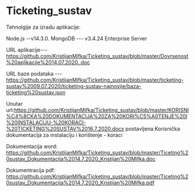 # Ticketing_sustav

Tehnolgije za izradu aplikacije:

Node.js --v14.3.0.
MongoDB --- v3.4.24 Enterprise Server

URL aplikacije--- https://github.com/KristijanMifka/Ticketing_sustav/blob/master/Dovrsenost%20aplikacije%2014.07.2020..doc

URL baze podataka --- https://github.com/KristijanMifka/Ticketing_sustav/blob/master/ticketing-sustav%2009.07.2020/ticketing-sustav-najnovije/baza-ticketing%20sustav.json

Unutar url:https://github.com/KristijanMifka/Ticketing_sustav/blob/master/KORISNI%C4%8CKA%20DOKUMENTACIJA%20ZA%20KORI%C5%A0TENJE%20I%20INSTALACIJU-%20KORACI-%20TICKETING%20SUSTAV%2016.7.2020.docx postavljena Korisnička dokumentacija za instalaciju i korištenje - koraci

Dokumentacija word: https://github.com/KristijanMifka/Ticketing_sustav/blob/master/Ticeting%20sustav_Dokumentacija%2014.7.2020_Kristijan%20Mifka.doc

Dokumentracija pdf: https://github.com/KristijanMifka/Ticketing_sustav/blob/master/Ticeting%20sustav_Dokumentacija%2014.7.2020_Kristijan%20Mifka.pdf
